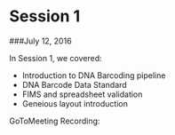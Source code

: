# Session 1
###July 12, 2016

In Session 1, we covered:
* Introduction to DNA Barcoding pipeline
* DNA Barcode Data Standard
* FIMS and spreadsheet validation
* Geneious layout introduction

GoToMeeting Recording: 